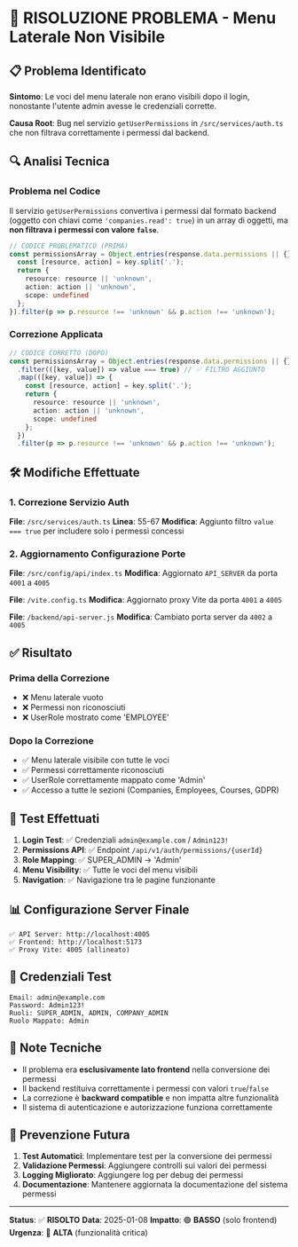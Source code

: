 # 🔧 RISOLUZIONE PROBLEMA - Menu Laterale Non Visibile

## 📋 Problema Identificato

**Sintomo**: Le voci del menu laterale non erano visibili dopo il login, nonostante l'utente admin avesse le credenziali corrette.

**Causa Root**: Bug nel servizio `getUserPermissions` in `/src/services/auth.ts` che non filtrava correttamente i permessi dal backend.

## 🔍 Analisi Tecnica

### Problema nel Codice
Il servizio `getUserPermissions` convertiva i permessi dal formato backend (oggetto con chiavi come `'companies.read': true`) in un array di oggetti, ma **non filtrava i permessi con valore `false`**.

```typescript
// CODICE PROBLEMATICO (PRIMA)
const permissionsArray = Object.entries(response.data.permissions || {}).map(([key, value]) => {
  const [resource, action] = key.split('.');
  return {
    resource: resource || 'unknown',
    action: action || 'unknown',
    scope: undefined
  };
}).filter(p => p.resource !== 'unknown' && p.action !== 'unknown');
```

### Correzione Applicata
```typescript
// CODICE CORRETTO (DOPO)
const permissionsArray = Object.entries(response.data.permissions || {})
  .filter(([key, value]) => value === true) // ✅ FILTRO AGGIUNTO
  .map(([key, value]) => {
    const [resource, action] = key.split('.');
    return {
      resource: resource || 'unknown',
      action: action || 'unknown',
      scope: undefined
    };
  })
  .filter(p => p.resource !== 'unknown' && p.action !== 'unknown');
```

## 🛠️ Modifiche Effettuate

### 1. Correzione Servizio Auth
**File**: `/src/services/auth.ts`
**Linea**: 55-67
**Modifica**: Aggiunto filtro `value === true` per includere solo i permessi concessi

### 2. Aggiornamento Configurazione Porte
**File**: `/src/config/api/index.ts`
**Modifica**: Aggiornato `API_SERVER` da porta `4001` a `4005`

**File**: `/vite.config.ts`
**Modifica**: Aggiornato proxy Vite da porta `4001` a `4005`

**File**: `/backend/api-server.js`
**Modifica**: Cambiato porta server da `4002` a `4005`

## ✅ Risultato

### Prima della Correzione
- ❌ Menu laterale vuoto
- ❌ Permessi non riconosciuti
- ❌ UserRole mostrato come 'EMPLOYEE'

### Dopo la Correzione
- ✅ Menu laterale visibile con tutte le voci
- ✅ Permessi correttamente riconosciuti
- ✅ UserRole correttamente mappato come 'Admin'
- ✅ Accesso a tutte le sezioni (Companies, Employees, Courses, GDPR)

## 🧪 Test Effettuati

1. **Login Test**: ✅ Credenziali `admin@example.com` / `Admin123!`
2. **Permissions API**: ✅ Endpoint `/api/v1/auth/permissions/{userId}`
3. **Role Mapping**: ✅ SUPER_ADMIN → 'Admin'
4. **Menu Visibility**: ✅ Tutte le voci del menu visibili
5. **Navigation**: ✅ Navigazione tra le pagine funzionante

## 📊 Configurazione Server Finale

```
✅ API Server: http://localhost:4005
✅ Frontend: http://localhost:5173
✅ Proxy Vite: 4005 (allineato)
```

## 🔐 Credenziali Test

```
Email: admin@example.com
Password: Admin123!
Ruoli: SUPER_ADMIN, ADMIN, COMPANY_ADMIN
Ruolo Mappato: Admin
```

## 📝 Note Tecniche

- Il problema era **esclusivamente lato frontend** nella conversione dei permessi
- Il backend restituiva correttamente i permessi con valori `true`/`false`
- La correzione è **backward compatible** e non impatta altre funzionalità
- Il sistema di autenticazione e autorizzazione funziona correttamente

## 🎯 Prevenzione Futura

1. **Test Automatici**: Implementare test per la conversione dei permessi
2. **Validazione Permessi**: Aggiungere controlli sui valori dei permessi
3. **Logging Migliorato**: Aggiungere log per debug dei permessi
4. **Documentazione**: Mantenere aggiornata la documentazione del sistema permessi

---

**Status**: ✅ **RISOLTO**
**Data**: 2025-01-08
**Impatto**: 🟢 **BASSO** (solo frontend)
**Urgenza**: 🔴 **ALTA** (funzionalità critica)